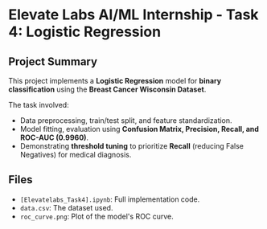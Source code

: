 # Elevate Labs AI/ML Internship - Task 4: Logistic Regression

## Project Summary
This project implements a **Logistic Regression** model for **binary classification** using the **Breast Cancer Wisconsin Dataset**.

The task involved:
* Data preprocessing, train/test split, and feature standardization.
* Model fitting, evaluation using **Confusion Matrix, Precision, Recall, and ROC-AUC (0.9960)**.
* Demonstrating **threshold tuning** to prioritize **Recall** (reducing False Negatives) for medical diagnosis.

## Files
* `[Elevatelabs_Task4].ipynb`: Full implementation code.
* `data.csv`: The dataset used.
* `roc_curve.png`: Plot of the model's ROC curve.
